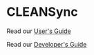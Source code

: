 # CLEANSync #
Read our [User's Guide](http://code.google.com/p/cleansync/wiki/UsersGuide)

Read our [Developer's Guide](http://code.google.com/p/cleansync/wiki/DeveloperGuide)
